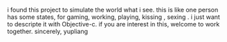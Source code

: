 i found this project to simulate the world what i see. this is like one person has some states, for gaming, working, playing, kissing , sexing . i just want to descripte it with Objective-c. if you are interest in this, welcome to work together. 
			sincerely, yupliang
